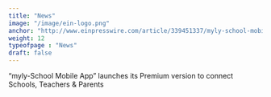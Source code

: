 ```yaml
---
title: "News"
image: "/image/ein-logo.png"
anchor: "http://www.einpresswire.com/article/339451337/myly-school-mobile-app-launches-its-premium-version-to-connect-schools-teachers-parents"  
weight: 12
typeofpage : "News"
draft: false
---
```


“myly-School Mobile App” launches its Premium version to connect Schools, Teachers & Parents

